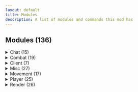 ```yaml
---
layout: default
title: Modules
description: A list of modules and commands this mod has
---
```

## Modules (136)

<details>
    <summary>Chat (15)</summary>
    <p><ul>
        <li>AntiSpam<p><i>Removes spam and advertising from the chat</i></p></li>
        <li>AutoQMain<p><i>Automatically does '/queue main' on servers</i></p></li>
        <li>AutoReply<p><i>Automatically reply to direct messages</i></p></li>
        <li>AutoTPA<p><i>Automatically accept or decline /TPAs</i></p></li>
        <li>ChatEncryption<p><i>Encrypts and decrypts chat messages</i></p></li>
        <li>ChatFilter<p><i>Filters custom words or phrases from the chat</i></p></li>
        <li>ChatTimestamp<p><i>Shows the time a message was sent beside the message</i></p></li>
        <li>CustomChat<p><i>Add a custom ending to your message!</i></p></li>
        <li>DiscordNotifs<p><i>Sends your chat to a set Discord channel</i></p></li>
        <li>FancyChat<p><i>Makes messages you send fancy</i></p></li>
        <li>FormatChat<p><i>Add colour and linebreak support to upstream chat packets</i></p></li>
        <li>FriendHighlight<p><i>Highlights your friends names in chat</i></p></li>
        <li>LoginMessage<p><i>Sends a given message to public chat on login.</i></p></li>
        <li>PortalChat<p><i>Allows you to open GUIs in portals</i></p></li>
        <li>Spammer<p><i>Spams text from a file on a set delay into the chat</i></p></li>
    </ul></p>
</details>
<details>
    <summary>Combat (19)</summary>
    <p><ul>
        <li>AimBot<p><i>Automatically aims at entities for you.</i></p></li>
        <li>AntiChainPop<p><i>Enables Surround when popping a totem</i></p></li>
        <li>AntiDeathScreen<p><i>Fixes random death screen glitches</i></p></li>
        <li>AntiFriendHit<p><i>Don't hit your friends</i></p></li>
        <li>Aura<p><i>Hits entities around you</i></p></li>
        <li>AutoEZ<p><i>Sends an insult in chat after killing someone</i></p></li>
        <li>AutoFeetPlace<p><i>Continually places obsidian around your feet</i></p></li>
        <li>AutoLog<p><i>Automatically log when in danger or on low health</i></p></li>
        <li>AutoMend<p><i>Automatically mends armour</i></p></li>
        <li>AutoReplenish<p><i>Refills items in your hotbar</i></p></li>
        <li>AutoTotem<p><i>Refills your offhand with totems or other items</i></p></li>
        <li>AutoTrap<p><i>Traps your enemies in obsidian</i></p></li>
        <li>BreakingWarning<p><i>Notifies you when someone is breaking a block near you.</i></p></li>
        <li>Criticals<p><i>Always do critical attacks</i></p></li>
        <li>CrystalAura<p><i>Places End Crystals to kill enemies</i></p></li>
        <li>OffhandGap<p><i>Holds a God apple when right clicking your sword!</i></p></li>
        <li>Surround<p><i>Surrounds you with obsidian to take less damage</i></p></li>
        <li>TotemPopCounter<p><i>Counts how many times players pop</i></p></li>
        <li>VisualRange<p><i>Shows players who enter and leave range in chat</i></p></li>
    </ul></p>
</details>
<details>
    <summary>Client (7)</summary>
    <p><ul>
        <li>ActiveModules<p><i>Configures ActiveModules colours and modes</i></p></li>
        <li>Baritone<p><i>Configures Baritone settings</i></p></li>
        <li>Capes<p><i>Controls the display of KAMI Blue capes</i></p></li>
        <li>CommandConfig<p><i>Configures client chat related stuff</i></p></li>
        <li>InfoOverlay<p><i>Configures the game information overlay</i></p></li>
        <li>InventoryViewer<p><i>Configures Inventory Viewer's options</i></p></li>
        <li>Tooltips<p><i>Displays handy module descriptions in the GUI</i></p></li>
    </ul></p>
</details>
<details>
    <summary>Misc (27)</summary>
    <p><ul>
        <li>AntiAFK<p><i>Prevents being kicked for AFK</i></p></li>
        <li>AntiBookKick<p><i>Prevents being kicked by clicking on books</i></p></li>
        <li>AntiDisconnect<p><i>Are you sure you want to disconnect?</i></p></li>
        <li>AntiWeather<p><i>Removes rain from your world</i></p></li>
        <li>AutoFish<p><i>Automatically catch fish</i></p></li>
        <li>AutoNametag<p><i>Automatically nametags entities</i></p></li>
        <li>AutoReconnect<p><i>Automatically reconnects after being disconnected</i></p></li>
        <li>AutoRespawn<p><i>Automatically respawn after dying</i></p></li>
        <li>AutoSpawner<p><i>Automatically spawns Withers, Iron Golems and Snowmen</i></p></li>
        <li>AutoTool<p><i>Automatically switch to the best tools when mining or attacking</i></p></li>
        <li>BeaconSelector<p><i>Choose any of the 5 beacon effects regardless of beacon base height</i></p></li>
        <li>BlockData<p><i>Right click blocks to display their data</i></p></li>
        <li>BookCrash<p><i>Crashes servers by sending large packets</i></p></li>
        <li>BossStack<p><i>Modify the boss health GUI to take up less space</i></p></li>
        <li>ColourSign<p><i>Allows ingame colouring of text on signs</i></p></li>
        <li>ConsoleSpam<p><i>Spams Spigot consoles by sending invalid UpdateSign packets</i></p></li>
        <li>CoordsLog<p><i>Automatically writes the coordinates of the player to a file with a user defined delay between logs.</i></p></li>
        <li>DiscordRPC<p><i>Discord Rich Presence</i></p></li>
        <li>EntityTools<p><i>Right click entities to perform actions on them</i></p></li>
        <li>FakeGamemode<p><i>Fakes your current gamemode client side</i></p></li>
        <li>FakeVanillaClient<p><i>Fakes a modless client when connecting</i></p></li>
        <li>MidClickFriends<p><i>Middle click players to friend or unfriend them</i></p></li>
        <li>MountBypass<p><i>Might allow you to mount chested animals on servers that block it</i></p></li>
        <li>NoSoundLag<p><i>Prevents lag caused by sound machines</i></p></li>
        <li>SkinFlicker<p><i>Toggle your skin layers rapidly for a cool skin effect</i></p></li>
        <li>StashFinder<p><i>Logs storage units in render distance.</i></p></li>
        <li>WorldDownloader<p><i>Downloads loaded chunks to load later!</i></p></li>
    </ul></p>
</details>
<details>
    <summary>Movement (17)</summary>
    <p><ul>
        <li>AntiHunger<p><i>Reduces hunger lost when moving around</i></p></li>
        <li>AntiLevitation<p><i>Removes levitation potion effect</i></p></li>
        <li>AutoJump<p><i>Automatically jumps if possible</i></p></li>
        <li>AutoRemount<p><i>Automatically remounts your horse</i></p></li>
        <li>AutoWalk<p><i>Automatically walks somewhere</i></p></li>
        <li>ElytraFlight<p><i>Modifies elytras to fly at custom velocities and fall speeds</i></p></li>
        <li>ElytraReplace<p><i>Automatically swap and replace your chestplate and elytra.</i></p></li>
        <li>EntitySpeed<p><i>Abuse client-sided movement to shape sound barrier breaking rideables</i></p></li>
        <li>Flight<p><i>Makes the player fly</i></p></li>
        <li>IceSpeed<p><i>Changes how slippery ice is</i></p></li>
        <li>InventoryMove<p><i>Allows you to walk around with GUIs opened</i></p></li>
        <li>Jesus<p><i>Allows you to walk on water</i></p></li>
        <li>NoSlowDown<p><i>Prevents being slowed down when using an item or going through cobwebs</i></p></li>
        <li>SafeWalk<p><i>Keeps you from walking off edges</i></p></li>
        <li>Sprint<p><i>Automatically makes the player sprint</i></p></li>
        <li>TimerSpeed<p><i>Automatically change your timer to go fast</i></p></li>
        <li>Velocity<p><i>Modify knockback impact</i></p></li>
    </ul></p>
</details>
<details>
    <summary>Player (25)</summary>
    <p><ul>
        <li>AntiForceLook<p><i>Stops server packets from turning your head</i></p></li>
        <li>AutoArmour<p><i>Automatically equips armour</i></p></li>
        <li>AutoEat<p><i>Automatically eat when hungry</i></p></li>
        <li>Blink<p><i>Cancels server side packets</i></p></li>
        <li>EndTeleport<p><i>Allows for teleportation when going through end portals</i></p></li>
        <li>Fastbreak<p><i>Nullifies block hit delay</i></p></li>
        <li>FastUse<p><i>Use items faster</i></p></li>
        <li>Freecam<p><i>Leave your body and transcend into the realm of the gods</i></p></li>
        <li>HungerOverlay<p><i>Displays a helpful overlay over your hunger bar.</i></p></li>
        <li>LagNotifier<p><i>Displays a warning when the server is lagging</i></p></li>
        <li>LiquidInteract<p><i>Place blocks on liquid!</i></p></li>
        <li>NoBreakAnimation<p><i>Prevents block break animation server side</i></p></li>
        <li>NoEntityTrace<p><i>Blocks entities from stopping you from mining</i></p></li>
        <li>NoFall<p><i>Prevents fall damage</i></p></li>
        <li>NoPacketKick<p><i>Suppress network exceptions and prevent getting kicked</i></p></li>
        <li>NoSwing<p><i>Cancels server and client swinging packets</i></p></li>
        <li>PacketCancel<p><i>Cancels specific packets used for various actions</i></p></li>
        <li>PacketLogger<p><i>Logs sent packets to a file</i></p></li>
        <li>PitchLock<p><i>Locks your camera pitch</i></p></li>
        <li>PortalGodMode<p><i>Don't take damage in portals</i></p></li>
        <li>Scaffold<p><i>Places blocks under you</i></p></li>
        <li>Timer<p><i>Changes your client tick speed</i></p></li>
        <li>TpsSync<p><i>Synchronizes block states with the server TPS</i></p></li>
        <li>XCarry<p><i>Store items in crafting slots</i></p></li>
        <li>YawLock<p><i>Locks your camera yaw</i></p></li>
    </ul></p>
</details>
<details>
    <summary>Render (26)</summary>
    <p><ul>
        <li>AntiFog<p><i>Disables or reduces fog</i></p></li>
        <li>AntiOverlay<p><i>Prevents rendering of fire, water and block texture overlays.</i></p></li>
        <li>ArmourHUD<p><i>Displays your armour and it's durability on screen</i></p></li>
        <li>ArmourHide<p><i>Hides the armour on selected entities</i></p></li>
        <li>BoxESP<p><i>Draws a box around small entities</i></p></li>
        <li>FullBright<p><i>Makes everything brighter!</i></p></li>
        <li>CameraClip<p><i>Allows your 3rd person camera to pass through blocks</i></p></li>
        <li>Chams<p><i>See entities through walls</i></p></li>
        <li>ChunkFinder<p><i>Highlights newly generated chunks</i></p></li>
        <li>CleanGUI<p><i>Modifies parts of the GUI to be transparent</i></p></li>
        <li>ESP<p><i>Highlights entities</i></p></li>
        <li>ExtraTab<p><i>Expands the player tab menu</i></p></li>
        <li>EyeFinder<p><i>Draw lines from entity's heads to where they are looking</i></p></li>
        <li>HoleESP<p><i>Show safe holes for crystal pvp</i></p></li>
        <li>MobOwner<p><i>Displays the owner of tamed mobs</i></p></li>
        <li>Nametags<p><i>Draws descriptive nametags above entities</i></p></li>
        <li>NoHurtCam<p><i>Disables the 'hurt' camera effect</i></p></li>
        <li>NoRender<p><i>Ignore entity spawn packets</i></p></li>
        <li>Search<p><i>Highlights blocks in the world</i></p></li>
        <li>ShulkerPreview<p><i>Previews shulkers in the game GUI</i></p></li>
        <li>StorageESP<p><i>Draws an ESP on top of storage units</i></p></li>
        <li>TabFriends<p><i>Highlights friends in the tab menu</i></p></li>
        <li>Tracers<p><i>Draws lines to other living entities</i></p></li>
        <li>Trajectories<p><i>Draws lines to where trajectories are going to fall</i></p></li>
        <li>XRay<p><i>See through common blocks!</i></p></li>
        <li>Zoom<p><i>Configures FOV</i></p></li>
    </ul></p>
</details>